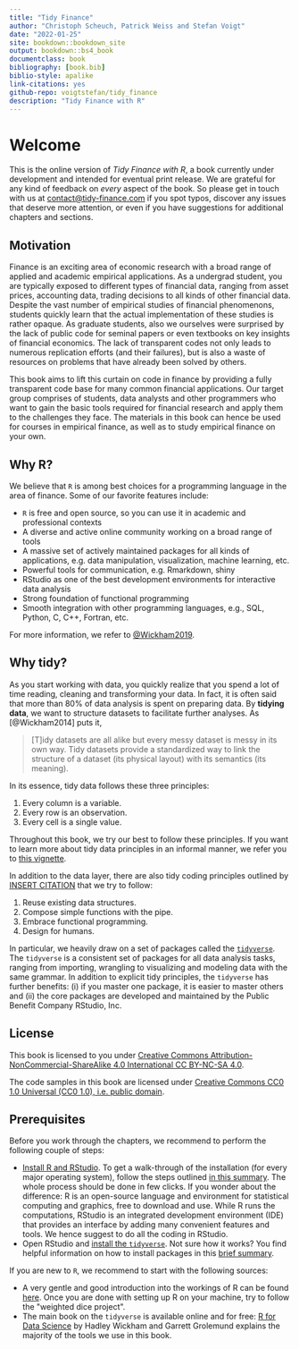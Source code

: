 ```yaml
--- 
title: "Tidy Finance"
author: "Christoph Scheuch, Patrick Weiss and Stefan Voigt"
date: "2022-01-25"
site: bookdown::bookdown_site
output: bookdown::bs4_book
documentclass: book
bibliography: [book.bib]
biblio-style: apalike
link-citations: yes
github-repo: voigtstefan/tidy_finance
description: "Tidy Finance with R"
---
```


# Welcome

This is the online version of *Tidy Finance with R*, a book currently under development and intended for eventual print release. We are grateful for any kind of feedback on *every* aspect of the book. So please get in touch with us at [contact@tidy-finance.com](mailto:contact@tidy-finance.org) if you spot typos, discover any issues that deserve more attention, or even if you have suggestions for additional chapters and sections. 

## Motivation

Finance is an exciting area of economic research with a broad range of applied and academic empirical applications. As a undergrad student, you are typically exposed to different types of financial data, ranging from asset prices, accounting data, trading decisions to all kinds of other financial data. Despite the vast number of empirical studies of financial phenomenons, students quickly learn that the actual implementation of these studies is rather opaque. As graduate students, also we ourselves were surprised by the lack of public code for seminal papers or even textbooks on key insights of financial economics. The lack of transparent codes not only leads to numerous replication efforts (and their failures), but is also a waste of resources on problems that have already been solved by others. 

This book aims to lift this curtain on code in finance by providing a fully transparent code base for many common financial applications. Our target group comprises of students, data analysts and other programmers who want to gain the basic tools required for financial research and apply them to the challenges they face. The materials in this book can hence be used for courses in empirical finance, as well as to study empirical finance on your own. 

## Why R?

We believe that `R` is among best choices for a programming language in the area of finance. Some of our favorite features include:

- `R` is free and open source, so you can use it in academic and professional contexts
- A diverse and active online community working on a broad range of tools
- A massive set of actively maintained packages for all kinds of applications, e.g. data manipulation, visualization, machine learning, etc.
- Powerful tools for communication, e.g. Rmarkdown, shiny
- RStudio as one of the best development environments for interactive data analysis
- Strong foundation of functional programming
- Smooth integration with other programming languages, e.g., SQL, Python, C, C++, Fortran, etc.

For more information, we refer to  [@Wickham2019](https://adv-r.hadley.nz/introduction.html).

## Why tidy?

As you start working with data, you quickly realize that you spend a lot of time reading, cleaning and transforming your data. In fact, it is often said that more than 80% of data analysis is spent on preparing data. By **tidying data**, we want to structure datasets to facilitate further analyses. As [@Wickham2014] puts it, 

>[T]idy datasets are all alike but every messy dataset is messy in its own way. Tidy datasets provide a standardized way to link the structure of a dataset (its physical layout) with its semantics (its meaning). 

In its essence, tidy data follows these three principles:

1. Every column is a variable.
2. Every row is an observation.
3. Every cell is a single value.

Throughout this book, we try our best to follow these principles. If you want to learn more about tidy data principles in an informal manner, we refer you to [this vignette](https://cran.r-project.org/web/packages/tidyr/vignettes/tidy-data.html).

In addition to the data layer, there are also tidy coding principles outlined by [INSERT CITATION](https://tidyverse.tidyverse.org/articles/manifesto.html) that we try to follow: 

1. Reuse existing data structures.
2. Compose simple functions with the pipe.
3. Embrace functional programming.
4. Design for humans.

In particular, we heavily draw on a set of packages called the [`tidyverse`](https://tidyverse.tidyverse.org/index.html). The `tidyverse` is a consistent set of packages for all data analysis tasks, ranging from importing, wrangling to visualizing and modeling data with the same grammar. In addition to explicit tidy principles, the `tidyverse` has further benefits: (i) if you master one package, it is easier to master others and (ii) the core packages are developed and maintained by the Public Benefit Company RStudio, Inc. 

## License

This book is licensed to you under [Creative Commons Attribution-NonCommercial-ShareAlike 4.0 International CC BY-NC-SA 4.0](https://creativecommons.org/licenses/by-nc-sa/4.0/).

The code samples in this book are licensed under [Creative Commons CC0 1.0 Universal (CC0 1.0), i.e. public domain](https://creativecommons.org/publicdomain/zero/1.0/).

## Prerequisites

Before you work through the chapters, we recommend to perform the following couple of steps:

- [Install R and RStudio](https://rstudio-education.github.io/hopr/starting.html#starting). To get a walk-through of the installation (for every major operating system), follow the steps outlined [in this summary](https://rstudio-education.github.io/hopr/starting.html#starthng). The whole process should be done in few clicks. If you wonder about the difference: R is an open-source language and environment for statistical computing and graphics, free to download and use. While R runs the computations, RStudio is an integrated development environment (IDE) that provides an interface by adding many convenient features and tools. We hence suggest to do all the coding in RStudio.
- Open RStudio and [install the `tidyverse`](https://tidyverse.tidyverse.org/). Not sure how it works? You find helpful information on how to install packages in this [brief summary](https://rstudio-education.github.io/hopr/packages2.html). 

If you are new to `R`, we recommend to start with the following sources:
- A very gentle and good introduction into the workings of R can be found [here](https://rstudio-education.github.io/hopr/project-1-weighted-dice.html). Once you are done with setting up R on your machine, try to follow the "weighted dice project".
- The main book on the `tidyverse` is available online and for free: [R for Data Science](https://r4ds.had.co.nz/introduction.html) by Hadley Wickham and Garrett Grolemund explains the majority of the tools we use in this book. 
